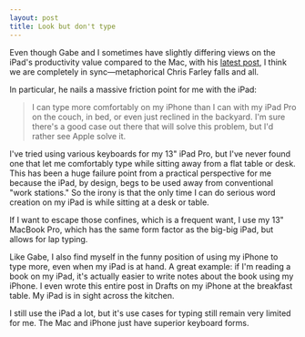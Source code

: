 ```yaml
---
layout: post
title: Look but don't type
---
```


Even though Gabe and I sometimes have slightly differing views on the iPad's productivity value compared to the Mac, with his [latest post](http://www.macdrifter.com/2017/06/the-last-mile-for-the-ipad.html), I think we are completely in sync—metaphorical Chris Farley falls and all. 

In particular, he nails a massive friction point for me with the iPad:

> I can type more comfortably on my iPhone than I can with my iPad Pro on the couch, in bed, or even just reclined in the backyard. I'm sure there's a good case out there that will solve this problem, but I'd rather see Apple solve it.

I've tried using various keyboards for my 13" iPad Pro, but I've never found one that let me comfortably type while sitting away from a flat table or desk. This has been a huge failure point from a practical perspective for me because the iPad, by design, begs to be used away from conventional "work stations." So the irony is that the only time I can do serious word creation on my iPad is while sitting at a desk or table. 

If I want to escape those confines, which is a frequent want, I use my 13" MacBook Pro, which has the same form factor as the big-big iPad, but allows for lap typing. 

Like Gabe, I also find myself in the funny position of using my iPhone to type more, even when my iPad is at hand. A great example: if I'm reading a book on my iPad, it's actually easier to write notes about the book using my iPhone. I even wrote this entire post in Drafts on my iPhone at the breakfast table. My iPad is in sight across the kitchen.

I still use the iPad a lot, but it's use cases for typing still remain very limited for me. The Mac and iPhone just have superior keyboard forms. 